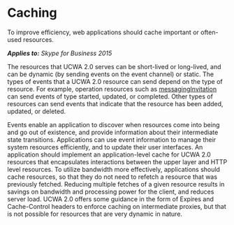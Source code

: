 
# Caching
To improve efficiency, web applications should cache important or often-used resources.


 _**Applies to:** Skype for Business 2015_

The resources that UCWA 2.0 serves can be short-lived or long-lived, and can be dynamic (by sending events on the event channel) or static. The types of events that a UCWA 2.0 resource can send depend on the type of resource. For example, operation resources such as [messagingInvitation](messagingInvitation_ref.md) can send events of type started, updated, or completed. Other types of resources can send events that indicate that the resource has been added, updated, or deleted.

Events enable an application to discover when resources come into being and go out of existence, and provide information about their intermediate state transitions. Applications can use event information to manage their system resources efficiently, and to update their user interfaces.
An application should implement an application-level cache for UCWA 2.0 resources that encapsulates interactions between the upper layer and HTTP level resources. To utilize bandwidth more effectively, applications should cache resources, so that they do not need to refetch a resource that was previously fetched. Reducing multiple fetches of a given resource results in savings on bandwidth and processing power for the client, and reduces server load. UCWA 2.0 offers some guidance in the form of Expires and Cache-Control headers to enforce caching on intermediate proxies, but that is not possible for resources that are very dynamic in nature.
